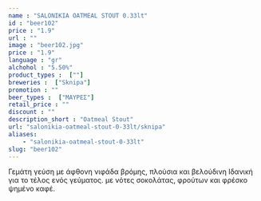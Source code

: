 ```yaml
---
name : "SALONIKIA OATMEAL STOUT 0.33lt"
id : "beer102"
price : "1.9"
url : ""
image : "beer102.jpg"
price : "1.9"
language : "gr"
alchohol : "5.50%"
product_types :  [""]
breweries :  ["Sknipa"]
promotion : ""
beer_types :  ["ΜΑΥΡΕΣ"]
retail_price : ""
discount : ""
description_short : "Oatmeal Stout"
url: "salonikia-oatmeal-stout-0-33lt/sknipa"
aliases: 
    - "salonikia-oatmeal-stout-0-33lt"
slug: "beer102"
---
```


Γεμάτη γεύση με άφθονη νιφάδα βρόμης, πλούσια και βελούδινη Ιδανική για το τέλος ενός γεύματος. με νότες σοκολάτας, φρούτων και φρέσκο ψημένο καφέ.